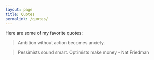 ```yaml
---
layout: page
title: Quotes
permalink: /quotes/
---
```


Here are some of my favorite quotes:

> Ambition without action becomes anxiety. 

> Pessimists sound smart. Optimists make money - Nat Friedman

